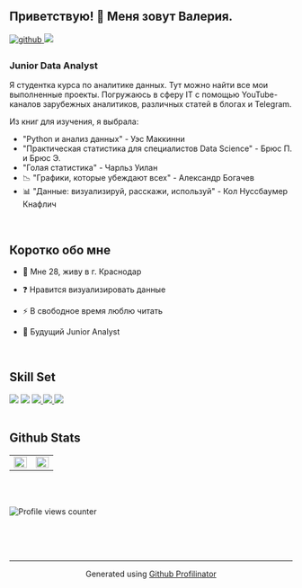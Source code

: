 ## Приветствую! 👋 Меня зовут Валерия.  

<a href="https://github.com/ValerieAgadzhanova" target="_blank">
<img src=https://img.shields.io/badge/github-%2324292e.svg?&style=for-the-badge&logo=github&logoColor=white alt=github style="margin-bottom: 5px;" />
</a>
<a href="https://t.me/ValerieAg" target="_blank">
<img src="https://img.shields.io/badge/Telegram-26A5E4?style=for-the-badge&logo=Telegram&logoColor=white style="margin-bottom: 5px;"/>   
</a>


### Junior Data Analyst 
Я студентка курса по аналитике данных. Тут можно найти все мои выполненные проекты. Погружаюсь в сферу IT с помощью YouTube-каналов зарубежных аналитиков, различных статей в блогах и Telegram.

Из книг для изучения, я выбрала:
- "Python и анализ данных" - Уэс Маккинни
- "Практическая статистика для специалистов Data Science" -  Брюс П. и Брюс Э.
- "Голая статистика" - Чарльз Уилан
- 📉 "Графики, которые убеждают всех" - Александр Богачев 
- 📊 "Данные: визуализируй, расскажи, используй" - Кол Нуссбаумер Кнафлич  
  

<br/>  


## Коротко обо мне 

- 🌱 Мне 28, живу в г. Краснодар  
  

- ❓ Нравится визуализировать данные  
  

- ⚡ В свободное время люблю читать  
  

- 💭 Будущий Junior Analyst  

                                                
<br/>  


## Skill Set  
<div align="left">
<a href="https://www.python.org" target="_blank"><img src="https://img.shields.io/badge/Python-3776AB?style=for-the-badge&logo=Python&logoColor=white"/></a>
<a href="https://www.postgresql.org" target="_blank"><img src="https://img.shields.io/badge/PostgreSQL-4169E1?style=for-the-badge&logo=PostgreSQL&logoColor=white"/></a>
<a href="https://jupyter.org" target="_blank"><img src="https://img.shields.io/badge/Jupiter-F37626?style=for-the-badge&logo=Jupiter&logoColor=white"/>
</a>
<a href="https://pandas.pydata.org" target="_blank"><img src="https://img.shields.io/badge/Pandas-150458?style=for-the-badge&logo=pandas&logoColor=white"/>
</a>
<a href="https://plotly.com/python" target="_blank"><img src="https://img.shields.io/badge/Plotly-3F4F75?style=for-the-badge&logo=Plotly&logoColor=white"/>
</a>                                    
</div>  

<br/>  


## Github Stats  
<table><tr><td valign="top" width="50%">

<img src="https://github-readme-stats.vercel.app/api?username=ValerieAgadzhanova&show_icons=true&count_private=true&hide_border=true" align="left" style="width: 100%" />

</td><td valign="top" width="50%">

<img src="https://github-readme-stats.vercel.app/api/top-langs/?username=ValerieAgadzhanova&hide_border=true&layout=compact" align="left" style="width: 100%" />

</td></tr></table>  

<br/>  

  

<br/>  


![Profile views counter](https://komarev.com/ghpvc/?username=ValerieAgadzhanova&&style=flat-square)  
  

<br/>  

  

<br/>  


<br />

----
<div align="center">Generated using <a href="https://profilinator.rishav.dev/" target="_blank">Github Profilinator</a></div>
